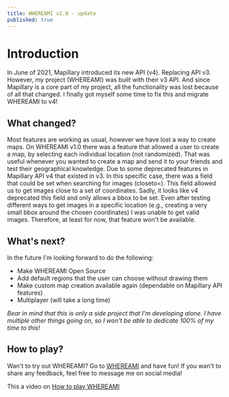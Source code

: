 ```yaml
---
title: WHEREAMI v2.0 - update
published: true
---
```


# Introduction
In June of 2021, Mapillary introduced its new API (v4). Replacing API v3. However, my project (WHEREAMI) was built with their v3 API. And since Mapillary is a core part of my project, all the functionality was lost because of all that changed.
I finally got myself some time to fix this and migrate WHEREAMI to v4!

## What changed?
Most features are working as usual, however we have lost a way to create maps.
On WHEREAMI v1.0 there was a feature that allowed a user to create a map, by selecting each individual location (not randomized). That was useful whenever you wanted to create a map and send it to your friends and test their geographical knowledge.
Due to some deprecated features in Mapillary API v4 that existed in v3. In this specific case, there was a field that could be set when searching for images (closeto=). This field allowed us to get images close to a set of coordinates. Sadly, it looks like v4 deprecated this field and only allows a bbox to be set.
Even after testing different ways to get images in a specific location (e.g., creating a very small bbox around the chosen coordinates) I was unable to get valid images.
Therefore, at least for now, that feature won't be available.

## What's next?
In the future I'm looking forward to do the following:
- Make WHEREAMI Open Source
- Add default regions that the user can choose without drawing them
- Make custom map creation available again (dependable on Mapillary API features)
- Multiplayer (will take a long time)

_Bear in mind that this is only a side project that I'm developing alone. I have multiple other things going on, so I won't be able to dedicate 100% of my time to this!_

## How to play?
Wan't to try out WHEREAMI? Go to [WHEREAMI](https://where4m1.herokuapp.com/) and have fun! If you wan't to share any feedback, feel free to message me on social media!

This a video on [How to play WHEREAMI](https://www.youtube.com/watch?v=drIuW1pO1ZI)
